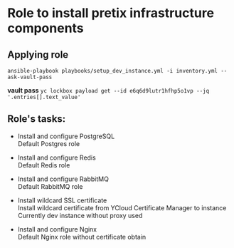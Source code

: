 # Role to install pretix infrastructure components

## Applying role

`ansible-playbook playbooks/setup_dev_instance.yml -i inventory.yml --ask-vault-pass`

**vault pass** 
`yc lockbox payload get --id e6q6d9lutr1hfhp5o1vp --jq '.entries[].text_value'`

## Role's tasks:

- Install and configure PostgreSQL  
  Default Postgres role

- Install and configure Redis  
Default Redis role

- Install and configure RabbitMQ  
Default RabbitMQ role

- Install wildcard SSL certificate  
Install wildcard certificate from YCloud Certificate Manager to instance  
Currently dev instance without proxy used

- Install and configure Nginx  
Default Nginx role without certificate obtain